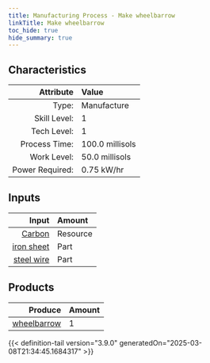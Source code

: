 ```yaml
---
title: Manufacturing Process - Make wheelbarrow
linkTitle: Make wheelbarrow
toc_hide: true
hide_summary: true
---
```

<!-- This is generated by the MarsSim HelpGenertor, do not edit. -->


## Characteristics

| Attribute      | Value |
|--------:|:------|
|Type:|Manufacture|
|Skill Level:|1|
|Tech Level:|1|
|Process Time:|100.0 millisols|
|Work Level:|50.0 millisols|
|Power Required:|0.75 kW/hr|

## Inputs

| Input      | Amount |
|--------:|:------|
|[Carbon](/docs/definitions/resource/carbon)|Resource|0.15 kg|
|[iron sheet](/docs/definitions/part/iron-sheet)|Part|1|
|[steel wire](/docs/definitions/part/steel-wire)|Part|8|

## Products


| Produce      | Amount |
|--------:|:------|
|[wheelbarrow](/docs/definitions/null/wheelbarrow)|1|



{{< definition-tail version="3.9.0" generatedOn="2025-03-08T21:34:45.1684317" >}}



